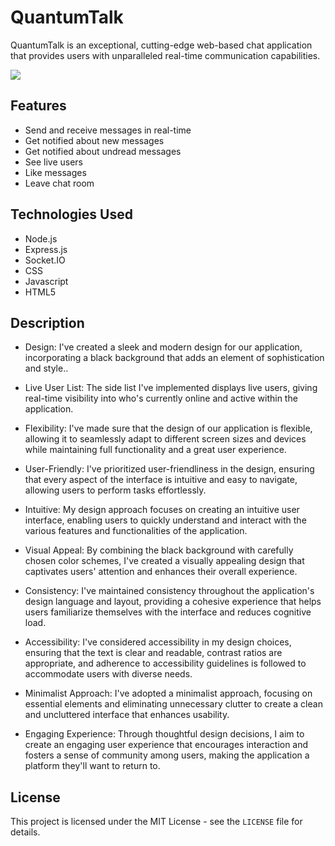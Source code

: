 # QuantumTalk
QuantumTalk is an exceptional, cutting-edge web-based chat application that provides users with unparalleled real-time communication capabilities.

<img src ="https://github.com/atisamhaq123/QuantumTalk/blob/main/image/Capture.PNG">

## Features
- Send and receive messages in real-time
- Get notified about new messages
- Get notified about undread messages
- See live users 
- Like messages
- Leave chat room

## Technologies Used

- Node.js
- Express.js
- Socket.IO
- CSS
- Javascript
- HTML5

## Description
- Design: I've created a sleek and modern design for our application, incorporating a black background that adds an element of sophistication and style..

- Live User List: The side list I've implemented displays live users, giving real-time visibility into who's currently online and active within the application.

- Flexibility: I've made sure that the design of our application is flexible, allowing it to seamlessly adapt to different screen sizes and devices while maintaining full functionality and a great user experience.

- User-Friendly: I've prioritized user-friendliness in the design, ensuring that every aspect of the interface is intuitive and easy to navigate, allowing users to perform tasks effortlessly.

- Intuitive: My design approach focuses on creating an intuitive user interface, enabling users to quickly understand and interact with the various features and functionalities of the application.

- Visual Appeal: By combining the black background with carefully chosen color schemes, I've created a visually appealing design that captivates users' attention and enhances their overall experience.

- Consistency: I've maintained consistency throughout the application's design language and layout, providing a cohesive experience that helps users familiarize themselves with the interface and reduces cognitive load.

- Accessibility: I've considered accessibility in my design choices, ensuring that the text is clear and readable, contrast ratios are appropriate, and adherence to accessibility guidelines is followed to accommodate users with diverse needs.

- Minimalist Approach: I've adopted a minimalist approach, focusing on essential elements and eliminating unnecessary clutter to create a clean and uncluttered interface that enhances usability.

- Engaging Experience: Through thoughtful design decisions, I aim to create an engaging user experience that encourages interaction and fosters a sense of community among users, making the application a platform they'll want to return to.

## License

This project is licensed under the MIT License - see the `LICENSE` file for details.


